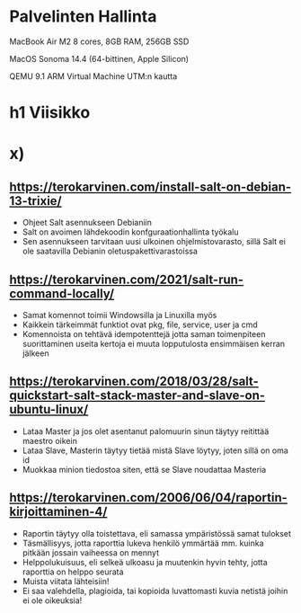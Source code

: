 # Palvelinten Hallinta 

MacBook Air M2 8 cores, 8GB RAM, 256GB SSD

MacOS Sonoma 14.4 (64-bittinen, Apple Silicon)

QEMU 9.1 ARM Virtual Machine UTM:n kautta 

# h1 Viisikko

# x) 

## https://terokarvinen.com/install-salt-on-debian-13-trixie/

- Ohjeet Salt asennukseen Debianiin
- Salt on avoimen lähdekoodin konfguraationhallinta työkalu
- Sen asennukseen tarvitaan uusi ulkoinen ohjelmistovarasto, sillä Salt ei ole saatavilla
  Debianin oletuspakettivarastoissa

## https://terokarvinen.com/2021/salt-run-command-locally/

- Samat komennot toimii Windowsilla ja Linuxilla myös
- Kaikkein tärkeimmät funktiot ovat pkg, file, service, user ja cmd
- Komennoista on tehtävä idempotenttejä jotta saman toimenpiteen suorittaminen useita kertoja ei muuta lopputulosta ensimmäisen kerran jälkeen

## https://terokarvinen.com/2018/03/28/salt-quickstart-salt-stack-master-and-slave-on-ubuntu-linux/

- Lataa Master ja jos olet asentanut palomuurin sinun täytyy reitittää maestro oikein
- Lataa Slave, Masterin täytyy tietää mistä Slave löytyy, joten sillä on oma id
- Muokkaa minion tiedostoa siten, että se Slave noudattaa Masteria

## https://terokarvinen.com/2006/06/04/raportin-kirjoittaminen-4/

- Raportin täytyy olla toistettava, eli samassa ympäristössä samat tulokset
- Täsmällisyys, jotta raporttia lukeva henkilö ymmärtää mm. kuinka pitkään jossain vaiheessa on mennyt
- Helppolukuisuus, eli selkeä ulkoasu ja muutenkin hyvin tehty, jotta raporttia on helppo seurata
- Muista viitata lähteisiin!
- Ei saa valehdella, plagioida, tai kopioida luvattomasti kuvia netistä joihin ei ole oikeuksia!




  
  

